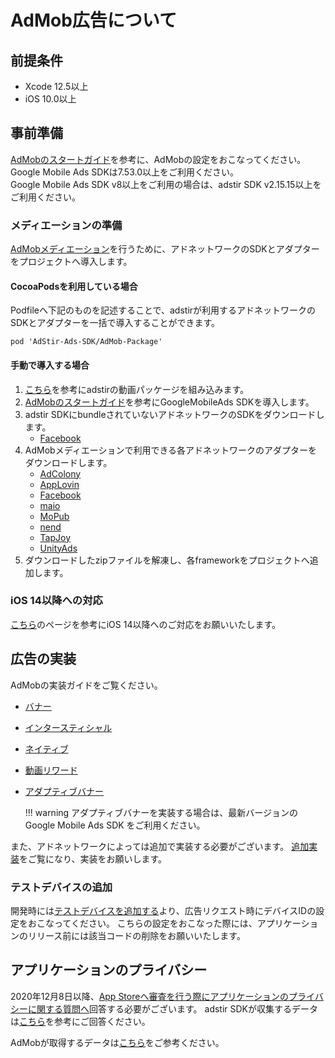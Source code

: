 # AdMob広告について

## 前提条件

* Xcode 12.5以上
* iOS 10.0以上

## 事前準備

[AdMobのスタートガイド](https://developers.google.com/admob/ios/quick-start?hl=ja)を参考に、AdMobの設定をおこなってください。
Google Mobile Ads SDKは7.53.0以上をご利用ください。  
Google Mobile Ads SDK v8以上をご利用の場合は、adstir SDK v2.15.15以上をご利用ください。

### メディエーションの準備

[AdMobメディエーション](https://developers.google.com/admob/ios/mediate?hl=ja)を行うために、アドネットワークのSDKとアダプターをプロジェクトへ導入します。

#### CocoaPodsを利用している場合
Podfileへ下記のものを記述することで、adstirが利用するアドネットワークのSDKとアダプターを一括で導入することができます。

```
pod 'AdStir-Ads-SDK/AdMob-Package'
```

#### 手動で導入する場合

1. [こちら](../adstir/init/manual_integration.md#sdkの手動組み込み)を参考にadstirの動画パッケージを組み込みます。
1. [AdMobのスタートガイド](https://developers.google.com/admob/ios/quick-start?hl=ja#manual_download)を参考にGoogleMobileAds SDKを導入します。
1. adstir SDKにbundleされていないアドネットワークのSDKをダウンロードします。
    * [Facebook](https://origincache.facebook.com/developers/resources/?id=FBAudienceNetwork-{{config.version.facebook}}.zip)
1. AdMobメディエーションで利用できる各アドネットワークのアダプターをダウンロードします。
    * [AdColony](https://google.bintray.com/mobile-ads-adapters-ios/AdColonyAdapter/{{config.version.adcolony}}.0/AdColonyAdapter-{{config.version.adcolony}}.0.zip)
    * [AppLovin](https://google.bintray.com/mobile-ads-adapters-ios/AppLovinAdapter/{{config.version.applovin}}.0/AppLovinAdapter-{{config.version.applovin}}.0.zip)
    * [Facebook](https://google.bintray.com/mobile-ads-adapters-ios/FacebookAdapter/{{config.version.facebook}}.1/FacebookAdapter-{{config.version.facebook}}.0.zip)
    * [maio](https://google.bintray.com/mobile-ads-adapters-ios/MaioAdapter/{{config.version.maio}}.0/MaioAdapter-{{config.version.maio}}.0.zip)
    * [MoPub](https://google.bintray.com/mobile-ads-adapters-ios/MoPubAdapter/{{config.version.mopub}}.0/MoPubAdapter-{{config.version.mopub}}.0.zip)
    * [nend](https://google.bintray.com/mobile-ads-adapters-ios/NendAdapter/{{config.version.nend}}.0/NendAdapter-{{config.version.nend}}.0.zip)
    * [TapJoy](https://google.bintray.com/mobile-ads-adapters-ios/TapjoyAdapter/{{config.version.tapjoy}}.0/TapjoyAdapter-{{config.version.tapjoy}}.0.zip)
    * [UnityAds](https://google.bintray.com/mobile-ads-adapters-ios/UnityAdapter/{{config.version.unityads}}.0/UnityAdapter-{{config.version.unityads}}.0.zip)
1. ダウンロードしたzipファイルを解凍し、各frameworkをプロジェクトへ追加します。

### iOS 14以降への対応

[こちら](../adstir/init/ios14.md)のページを参考にiOS 14以降へのご対応をお願いいたします。

## 広告の実装

AdMobの実装ガイドをご覧ください。

* [バナー](https://developers.google.com/admob/ios/banner?hl=ja)
* [インタースティシャル](https://developers.google.com/admob/ios/interstitial?hl=ja)
* [ネイティブ](https://developers.google.com/admob/ios/native/start?hl=ja)
* [動画リワード](https://developers.google.com/admob/ios/rewarded-ads?hl=ja)
* [アダプティブバナー](https://developers.google.com/admob/ios/banner/adaptive?hl=ja)

    !!! warning
        アダプティブバナーを実装する場合は、最新バージョンのGoogle Mobile Ads SDK をご利用ください。

また、アドネットワークによっては追加で実装する必要がございます。
[追加実装](network.md#追加実装)をご覧になり、実装をお願いします。

### テストデバイスの追加

開発時には[テストデバイスを追加する](https://developers.google.com/admob/ios/test-ads#add_your_test_device)より、広告リクエスト時にデバイスIDの設定をおこなってください。
こちらの設定をおこなった際には、アプリケーションのリリース前には該当コードの削除をお願いいたします。

## アプリケーションのプライバシー

2020年12月8日以降、[App Storeへ審査を行う際にアプリケーションのプライバシーに関する質問へ](https://developer.apple.com/app-store/app-privacy-details/)回答する必要がございます。
adstir SDKが収集するデータは[こちら](../adstir/info/privacy.md)を参考にご回答ください。

AdMobが取得するデータは[こちら](https://developers.google.com/admob/ios/data-disclosure?hl=ja)をご参考ください。
